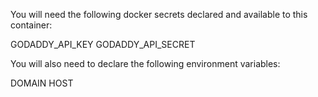 You will need the following docker secrets declared and available to this container:

GODADDY_API_KEY
GODADDY_API_SECRET

You will also need to declare the following environment variables:

DOMAIN
HOST

